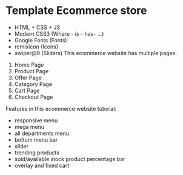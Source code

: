 # Template Ecommerce store
* HTML + CSS + JS
* Modern CSS3 (Where - is - has- ...)
* Google Fonts (Fonts)
* remixicon (Icons)
* swiper@9 (Sliders)
This ecommerce website has multiple pages:
1. Home Page
2. Product Page
3. Offer Page
4. Category Page
5. Cart Page
6. Checkout Page

Features in this ecommerce website tutorial:
- responsive menu
- mega menu
- all departments menu
- bottom menu bar
- slider
- trending products
- sold/available stock product percentage bar
- overlay and fixed cart

